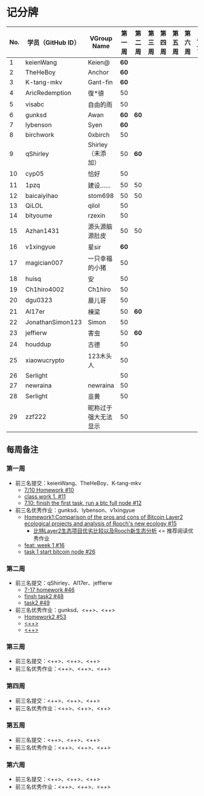 # 记分牌

| No. | 学员（GitHub ID） | VGroup Name          | 第一周 | 第二周 | 第三周 | 第四周 | 第五周 | 第六周 | 总分 |
|-----|-------------------|----------------------|--------|--------|--------|--------|--------|--------|------|
| 1   | keienWang         | Keien@               | **60** |        |        |        |        |        |      |
| 2   | TheHeBoy          | Anchor               | **60** |        |        |        |        |        |      |
| 3   | K-tang-mkv        | Gant-fin             | **60** |        |        |        |        |        |      |
| 4   | AricRedemption    | 復*徝                | 50     |        |        |        |        |        |      |
| 5   | visabc            | 自由的雨             | 50     |        |        |        |        |        |      |
| 6   | gunksd            | Awan                 | **60** | **60** |        |        |        |        |      |
| 7   | lybenson          | Syen                 | **60** |        |        |        |        |        |      |
| 8   | birchwork         | 0xbirch              | 50     |        |        |        |        |        |      |
| 9   | qShirley          | Shirley（未添加）    | 50     | **60** |        |        |        |        |      |
| 10  | cyp05             | 恰好                 | 50     |        |        |        |        |        |      |
| 11  | 1pzq              | 建设……               | 50     | 50     |        |        |        |        |      |
| 12  | baicaiyihao       | stom698              | 50     | 50     |        |        |        |        |      |
| 13  | QiLOL             | qilol                | 50     |        |        |        |        |        |      |
| 14  | bityoume          | rzexin               | 50     |        |        |        |        |        |      |
| 15  | Azhan1431         | 源头源脑源肚皮       | 50     | 50     |        |        |        |        |      |
| 16  | v1xingyue         | 星sir                | **60** |        |        |        |        |        |      |
| 17  | magician007       | 一只幸福的小猪       | 50     |        |        |        |        |        |      |
| 18  | huisq             | 安                   | 50     |        |        |        |        |        |      |
| 19  | Ch1hiro4002       | Ch1hiro              | 50     |        |        |        |        |        |      |
| 20  | dgu0323           | 晨儿哥               | 50     |        |        |        |        |        |      |
| 21  | Al17er            | 棟梁                 | 50     | **60** |        |        |        |        |      |
| 22  | JonathanSimon123  | Simon                | 50     |        |        |        |        |        |      |
| 23  | jeffierw          | 害虫                 | 50     | **60** |        |        |        |        |      |
| 24  | houddup           | 古德                 | 50     |        |        |        |        |        |      |
| 25  | xiaowucrypto      | 123木头人            | 50     |        |        |        |        |        |      |
| 26  | Serlight          |                      | 50     |        |        |        |        |        |      |
| 27  | newraina          | newraina             | 50     |        |        |        |        |        |      |
| 28  | Serlight          | 韭黄                 | 50     |        |        |        |        |        |      |
| 29  | zzf222            | 昵称过于强大无法显示 | 50     |        |        |        |        |        |      |

## 每周备注

### 第一周

- 前三名提交：keienWang、TheHeBoy、K-tang-mkv
  - [7/10 Homework #10](https://github.com/rooch-network/let-us-rooch/pull/10)
  - [class work 1. #11](https://github.com/rooch-network/let-us-rooch/pull/11)
  - [7.10: finish the first task, run a btc full node #12](https://github.com/rooch-network/let-us-rooch/pull/12)
- 前三名优秀作业：gunksd、lybenson、v1xingyue
  - [Homework1:Comparison of the pros and cons of Bitcoin Layer2 ecological projects and analysis of Rooch's new ecology #15](https://github.com/rooch-network/let-us-rooch/pull/15)
    - [比特Layer2生态项目优劣比较以及Rooch新生态分析](https://blushing-ptarmigan-80b.notion.site/Layer2-Rooch-6647d9f7fd9441239774296f27edf85f) <= 推荐阅读优秀作业
  - [feat: week 1 #16](https://github.com/rooch-network/let-us-rooch/pull/16)
  - [task 1 start bitcoin node #26](https://github.com/rooch-network/let-us-rooch/pull/26)

### 第二周

- 前三名提交：qShirley、Al17er、jeffierw
  - [7-17 homework #46](https://github.com/rooch-network/let-us-rooch/pull/46)
  - [finsh task2 #48](https://github.com/rooch-network/let-us-rooch/pull/48)
  - [task2 #49](https://github.com/rooch-network/let-us-rooch/pull/49)
- 前三名优秀作业：gunksd、<++>、<++>
  - [Homework2 #53](https://github.com/rooch-network/let-us-rooch/pull/53)
  - [<++>](<++>)
  - [<++>](<++>)

### 第三周

- 前三名提交：<++>、<++>、<++>
- 前三名优秀作业：<++>、<++>、<++>

### 第四周

- 前三名提交：<++>、<++>、<++>
- 前三名优秀作业：<++>、<++>、<++>

### 第五周

- 前三名提交：<++>、<++>、<++>
- 前三名优秀作业：<++>、<++>、<++>

### 第六周

- 前三名提交：<++>、<++>、<++>
- 前三名优秀作业：<++>、<++>、<++>

